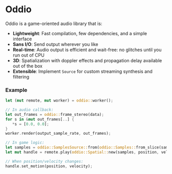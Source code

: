 # Oddio

Oddio is a game-oriented audio library that is:

- **Lightweight**: Fast compilation, few dependencies, and a simple interface
- **Sans I/O**: Send output wherever you like
- **Real-time**: Audio output is efficient and wait-free: no glitches until you run out of CPU
- **3D**: Spatialization with doppler effects and propagation delay available out of the box
- **Extensible**: Implement `Source` for custom streaming synthesis and filtering

### Example

```rust
let (mut remote, mut worker) = oddio::worker();

// In audio callback:
let out_frames = oddio::frame_stereo(data);
for s in &mut out_frames[..] {
   *s = [0.0, 0.0];
}
worker.render(output_sample_rate, out_frames);

// In game logic:
let samples = oddio::SamplesSource::from(oddio::Samples::from_slice(sample_rate, &samples));
let mut handle = remote.play(oddio::Spatial::new(samples, position, velocity));

// When position/velocity changes:
handle.set_motion(position, velocity);
```
